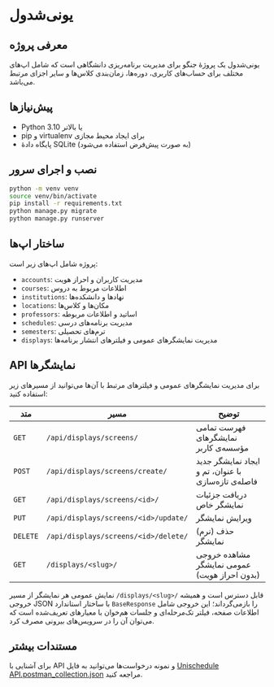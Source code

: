 # یونی‌شدول

## معرفی پروژه
یونی‌شدول یک پروژهٔ جنگو برای مدیریت برنامه‌ریزی دانشگاهی است که شامل اپ‌های مختلف برای حساب‌های کاربری، دوره‌ها، زمان‌بندی کلاس‌ها و سایر اجزای مرتبط می‌باشد.

## پیش‌نیازها
- Python 3.10 یا بالاتر
- pip و virtualenv برای ایجاد محیط مجازی
- پایگاه دادهٔ SQLite (به صورت پیش‌فرض استفاده می‌شود)

## نصب و اجرای سرور
```bash
python -m venv venv
source venv/bin/activate
pip install -r requirements.txt
python manage.py migrate
python manage.py runserver
```

## ساختار اپ‌ها
پروژه شامل اپ‌های زیر است:
- `accounts`: مدیریت کاربران و احراز هویت
- `courses`: اطلاعات مربوط به دروس
- `institutions`: نهادها و دانشکده‌ها
- `locations`: مکان‌ها و کلاس‌ها
- `professors`: اساتید و اطلاعات مربوطه
- `schedules`: مدیریت برنامه‌های درسی
- `semesters`: ترم‌های تحصیلی
- `displays`: مدیریت نمایشگرهای عمومی و فیلترهای انتشار برنامه‌ها

## API نمایشگرها
برای مدیریت نمایشگرهای عمومی و فیلترهای مرتبط با آن‌ها می‌توانید از مسیرهای زیر استفاده کنید:

| متد | مسیر | توضیح |
| --- | --- | --- |
| `GET` | `/api/displays/screens/` | فهرست تمامی نمایشگرهای مؤسسه‌ی کاربر |
| `POST` | `/api/displays/screens/create/` | ایجاد نمایشگر جدید با عنوان، تم و فاصله‌ی تازه‌سازی |
| `GET` | `/api/displays/screens/<id>/` | دریافت جزئیات نمایشگر خاص |
| `PUT` | `/api/displays/screens/<id>/update/` | ویرایش نمایشگر |
| `DELETE` | `/api/displays/screens/<id>/delete/` | حذف (نرم) نمایشگر |
| `GET` | `/displays/<slug>/` | مشاهده خروجی عمومی نمایشگر (بدون احراز هویت) |

نمایش عمومی هر نمایشگر از مسیر `/displays/<slug>/` قابل دسترس است و همیشه خروجی JSON با ساختار استاندارد `BaseResponse` را بازمی‌گرداند؛ این خروجی شامل اطلاعات صفحه، فیلتر تک‌مرحله‌ای و جلسات هم‌خوان با معیارهای تعریف‌شده است که می‌توان آن را در سرویس‌های بیرونی مصرف کرد.

## مستندات بیشتر
برای آشنایی با API و نمونه درخواست‌ها می‌توانید به فایل [Unischedule API.postman_collection.json](Unischedule%20API.postman_collection.json) مراجعه کنید.
